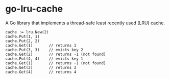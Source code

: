 # go-lru-cache
A Go library that implements a thread-safe least recently used (LRU) cache.

```
cache := lru.New(2)
cache.Put(1, 1)
cache.Put(2, 2)
cache.Get(1)       // returns 1
cache.Put(3, 3)    // evicts key 2
cache.Get(2)       // returns -1 (not found)
cache.Put(4, 4)    // evicts key 1
cache.Get(1)       // returns -1 (not found)
cache.Get(3)       // returns 3
cache.Get(4)       // returns 4
```
